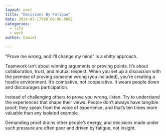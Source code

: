 ```yaml
---
layout: post
title: "Decisions By Fatigue"
date: 2024-07-17T09:00:00.000Z
categories:
  - life
  - work
author: Daniel

---
```


“Prove me wrong, and I’ll change my mind” is a shitty approach.

Teamwork isn’t about winning arguments or proving points. It’s about collaboration, trust, and mutual respect. When you set up a discussion with the premise of proving someone wrong (you included), you’re creating a hostile environment. It’s combative, not cooperative. It wears people down and discourages participation.<!--more-->

Instead of challenging others to prove you wrong, listen. Try to understand the experiences that shape their views. People don’t always have tangible proof; they speak from the voice of experience, and that’s ten times more valuable than any isolated example.

Demanding proof drains other people’s energy, and decisions made under such pressure are often poor and driven by fatigue, not insight.
